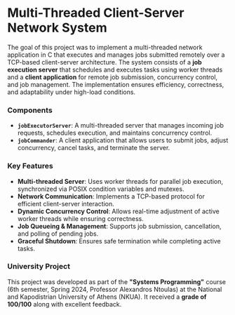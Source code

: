 # Multi-Threaded Client-Server Network System

The goal of this project was to implement a multi-threaded network application in C that executes and manages jobs submitted remotely over a TCP-based client-server architecture. The system consists of a **job execution server** that schedules and executes tasks using worker threads and a **client application** for remote job submission, concurrency control, and job management. The implementation ensures efficiency, correctness, and adaptability under high-load conditions.


### Components

- **`jobExecutorServer`**: A multi-threaded server that manages incoming job requests, schedules execution, and maintains concurrency control.
- **`jobCommander`**: A client application that allows users to submit jobs, adjust concurrency, cancel tasks, and terminate the server.


### Key Features

- **Multi-threaded Server**: Uses worker threads for parallel job execution, synchronized via POSIX condition variables and mutexes.
- **Network Communication**: Implements a TCP-based protocol for efficient client-server interaction.
- **Dynamic Concurrency Control**: Allows real-time adjustment of active worker threads while ensuring correctness.
- **Job Queueing & Management**: Supports job submission, cancellation, and polling of pending jobs.
- **Graceful Shutdown**: Ensures safe termination while completing active tasks.


### University Project

This project was developed as part of the **"Systems Programming"** course (6th semester, Spring 2024, Professor Alexandros Ntoulas) at the National and Kapodistrian University of Athens (NKUA). It received a **grade of 100/100** along with excellent feedback.